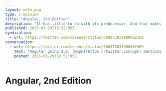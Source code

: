 ```yaml
---
layout: note.pug
type: c-opinion
title: "Angular, 2nd Edition"
description: "It has little to do with its predecessor. And that makes sense."
published: 2015-01-29T18:52:05Z
syndication:
  - url: https://twitter.com/cssence/status/560873031900602369
conversation:
  - url: https://twitter.com/cssence/status/560873031900602369
    text: "Angular going 2.0, [@ppk](https://twitter.com/ppk) mentions: “I don’t think [it] will survive the rewrite.” Agreed! But they can’t *not* do it.<br>[quirksmode.org/blog/archives/2015/01/the_problem_wit.html](http://www.quirksmode.org/blog/archives/2015/01/the_problem_wit.html)"
    posted: 2015-01-29T18:52:05Z
---
```


# Angular, 2nd Edition
